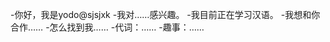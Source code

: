 -你好，我是yodo@sjsjxk
-我对……感兴趣。
-我目前正在学习汉语。
-我想和你合作……
-怎么找到我……
-代词：……
-趣事：……

<!---
sjsjxk/sjsjxk是一个特殊的存储库，因为它的'README. Mdbiom（这个文件）出现在您的GitHub配置文件中。
您可以单击预览链接查看更改。
--->

